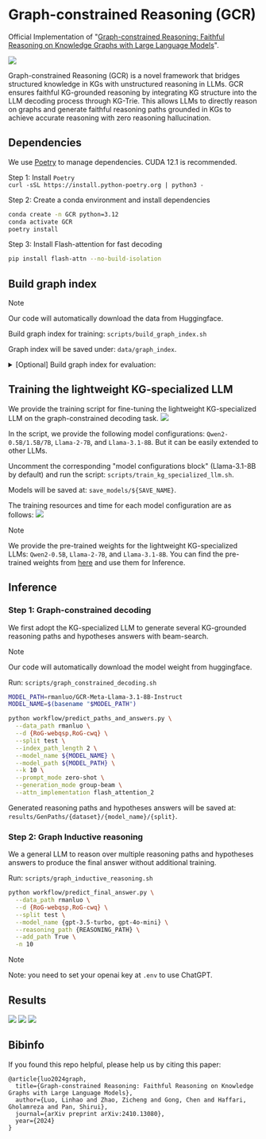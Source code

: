 # Graph-constrained Reasoning (GCR)

Official Implementation of "[Graph-constrained Reasoning: Faithful Reasoning on Knowledge Graphs with Large Language Models](https://arxiv.org/abs/2410.13080)".

![](resources/GCR.png)

Graph-constrained Reasoning (GCR) is a novel framework that  bridges structured knowledge in KGs with unstructured reasoning in LLMs. GCR ensures faithful KG-grounded reasoning by integrating KG structure into the LLM decoding process through KG-Trie. This allows LLMs to directly reason on graphs and generate faithful reasoning paths grounded in KGs to achieve accurate reasoning with zero reasoning hallucination. 

## Dependencies

We use [Poetry](https://python-poetry.org/) to manage dependencies.  CUDA 12.1 is recommended.

Step 1: Install `Poetry`   
`curl -sSL https://install.python-poetry.org | python3 -`

Step 2: Create a conda environment and install dependencies

```bash
conda create -n GCR python=3.12
conda activate GCR
poetry install
```

Step 3: Install Flash-attention for fast decoding

```bash
pip install flash-attn --no-build-isolation
```

## Build graph index

> [!NOTE]
> Our code will automatically download the data from Huggingface.

Build graph index for training: `scripts/build_graph_index.sh`

Graph index will be saved under: `data/graph_index`.

<details> <summary>[Optional] Build graph index for evaluation:</summary>

You can pre-build the graph index for faster evaluation. Otherwise, the evaluation script will build the graph index on-the-fly.   
```bash
DATA_PATH="RoG-webqsp RoG-cwq"
SPLIT=test
N_PROCESS=8
HOP=2 # 3
for DATA_PATH in ${DATA_PATH}; do
    python workflow/build_graph_index.py --d ${DATA_PATH} --split ${SPLIT} --n ${N_PROCESS} --K ${HOP}
done
```
</details>


## Training the lightweight KG-specialized LLM

We provide the training script for fine-tuning the lightweight KG-specialized LLM on the graph-constrained decoding task. 
![](resources/graph-constrained-decoding.png)

In the script, we provide the following model configurations: `Qwen2-0.5B/1.5B/7B`, `Llama-2-7B`, and `Llama-3.1-8B`. But it can be easily extended to other LLMs.

Uncomment the corresponding "model configurations block" (Llama-3.1-8B by default) and run the script: `scripts/train_kg_specialized_llm.sh`.

Models will be saved at: `save_models/${SAVE_NAME}`.

The training resources and time for each model configuration are as follows:
![](./resources/train.png) 

> [!NOTE]
> We provide the pre-trained weights for the lightweight KG-specialized LLMs: `Qwen2-0.5B`, `Llama-2-7B`, and `Llama-3.1-8B`. You can find the pre-trained weights from [here](https://huggingface.co/collections/rmanluo/graph-constrained-reasoning-671052e5c808aa5e8c57501a) and use them for Inference.

## Inference

### Step 1: Graph-constrained decoding

We first adopt the KG-specialized LLM to generate several KG-grounded reasoning paths and hypotheses answers with beam-search.

> [!NOTE]
> Our code will automatically download the model weight from huggingface.

Run: `scripts/graph_constrained_decoding.sh`

```bash
MODEL_PATH=rmanluo/GCR-Meta-Llama-3.1-8B-Instruct
MODEL_NAME=$(basename "$MODEL_PATH")

python workflow/predict_paths_and_answers.py \
  --data_path rmanluo \
  --d {RoG-webqsp,RoG-cwq} \
  --split test \
  --index_path_length 2 \
  --model_name ${MODEL_NAME} \
  --model_path ${MODEL_PATH} \
  --k 10 \
  --prompt_mode zero-shot \
  --generation_mode group-beam \
  --attn_implementation flash_attention_2
```
Generated reasoning paths and hypotheses answers will be saved at: `results/GenPaths/{dataset}/{model_name}/{split}`.

### Step 2: Graph Inductive reasoning

We a general LLM to reason over multiple reasoning paths and hypotheses answers to produce the final answer without additional training.

Run: `scripts/graph_inductive_reasoning.sh`

```bash
python workflow/predict_final_answer.py \
  --data_path rmanluo \
  --d {RoG-webqsp,RoG-cwq} \
  --split test \
  --model_name {gpt-3.5-turbo, gpt-4o-mini} \
  --reasoning_path {REASONING_PATH} \
  --add_path True \
  -n 10
```

> [!NOTE]
> Note: you need to set your openai key at `.env` to use ChatGPT.

## Results

![](resources/KGQA.png)
![](resources/efficiency.png)
![](resources/cases.png)

## Bibinfo
If you found this repo helpful, please help us by citing this paper:
```
@article{luo2024graph,
  title={Graph-constrained Reasoning: Faithful Reasoning on Knowledge Graphs with Large Language Models},
  author={Luo, Linhao and Zhao, Zicheng and Gong, Chen and Haffari, Gholamreza and Pan, Shirui},
  journal={arXiv preprint arXiv:2410.13080},
  year={2024}
}
```
